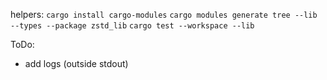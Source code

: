 helpers:
`cargo install cargo-modules`
`cargo modules generate tree --lib --types --package zstd_lib`
`cargo test --workspace --lib`

ToDo:
- add logs (outside stdout)